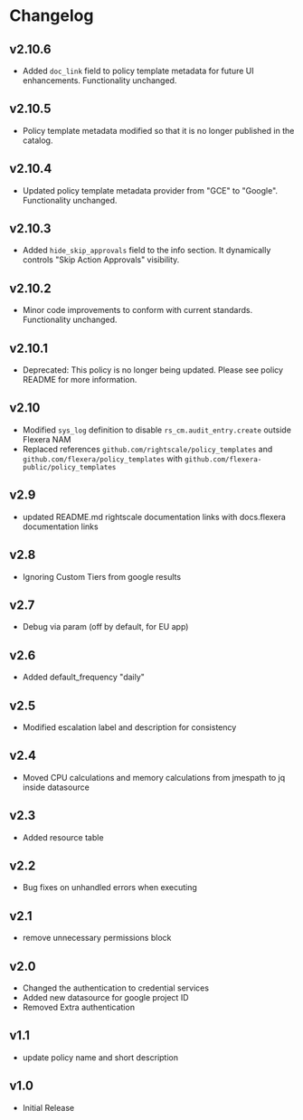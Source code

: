 # Changelog

## v2.10.6

- Added `doc_link` field to policy template metadata for future UI enhancements. Functionality unchanged.

## v2.10.5

- Policy template metadata modified so that it is no longer published in the catalog.

## v2.10.4

- Updated policy template metadata provider from "GCE" to "Google". Functionality unchanged.

## v2.10.3

- Added `hide_skip_approvals` field to the info section. It dynamically controls "Skip Action Approvals" visibility.

## v2.10.2

- Minor code improvements to conform with current standards. Functionality unchanged.

## v2.10.1

- Deprecated: This policy is no longer being updated. Please see policy README for more information.

## v2.10

- Modified `sys_log` definition to disable `rs_cm.audit_entry.create` outside Flexera NAM
- Replaced references `github.com/rightscale/policy_templates` and `github.com/flexera/policy_templates` with `github.com/flexera-public/policy_templates`

## v2.9

- updated README.md rightscale documentation links with docs.flexera documentation links

## v2.8

- Ignoring Custom Tiers from google results

## v2.7

- Debug via param (off by default, for EU app)

## v2.6

- Added default_frequency "daily"

## v2.5

- Modified escalation label and description for consistency

## v2.4

- Moved CPU calculations and memory calculations from jmespath to jq inside datasource

## v2.3

- Added resource table

## v2.2

- Bug fixes on unhandled errors when executing

## v2.1

- remove unnecessary permissions block

## v2.0

- Changed the authentication to credential services
- Added new datasource for google project ID
- Removed Extra authentication

## v1.1

- update policy name and short description

## v1.0

- Initial Release
